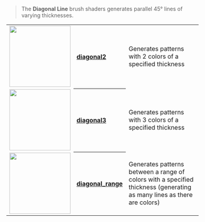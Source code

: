 > The **Diagonal Line** brush shaders generates parallel 45° lines of varying thicknesses.

<!-- LIST diagonal_lines 160 -->
<table>
	<tbody>
		<tr>
			<td valign="center" align="left"><a href="diagonal2"><img width="160" src="https://s3.amazonaws.com/misc.lachlanmcdonald.com/magicavoxel-shaders/icons1/diagonal2.png?cache=1594378540" alt=""></a></td>
			<th valign="center" align="left"><a href="diagonal2">diagonal2</a></th>
			<td valign="center">Generates patterns with 2 colors of a specified thickness</td>
		</tr>
		<tr>
			<td valign="center" align="left"><a href="diagonal3"><img width="160" src="https://s3.amazonaws.com/misc.lachlanmcdonald.com/magicavoxel-shaders/icons1/diagonal3.png?cache=1594378540" alt=""></a></td>
			<th valign="center" align="left"><a href="diagonal3">diagonal3</a></th>
			<td valign="center">Generates patterns with 3 colors of a specified thickness</td>
		</tr>
		<tr>
			<td valign="center" align="left"><a href="diagonal_range"><img width="160" src="https://s3.amazonaws.com/misc.lachlanmcdonald.com/magicavoxel-shaders/icons1/diagonal_range.png?cache=1594378540" alt=""></a></td>
			<th valign="center" align="left"><a href="diagonal_range">diagonal_range</a></th>
			<td valign="center">Generates patterns between a range of colors with a specified thickness (generating as many lines as there are colors)</td>
		</tr>
	</tbody>
</table>
<!-- END -->


